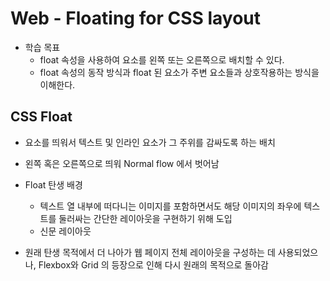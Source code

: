 # Web - Floating for CSS layout
- 학습 목표
	- float  속성을 사용하여 요소를 왼쪽 또는 오른쪽으로 배치할 수 있다.
	- float 속성의 동작 방식과 float 된 요소가 주변 요소들과 상호작용하는 방식을 이해한다.

## CSS Float
- 요소를 띄워서 텍스트 및 인라인 요소가 그 주위를 감싸도록 하는 배치
- 왼쪽 혹은 오른쪽으로 띄워 Normal flow 에서 벗어남
- Float 탄생 배경
	- 텍스트 열 내부에 떠다니는 이미지를 포함하면서도 해당 이미지의 좌우에 텍스트를 둘러싸는 간단한 레이아웃을 구현하기 위해 도입
	- 신문 레이아웃

- 원래 탄생 목적에서 더 나아가 웹 페이지 전체 레이아웃을 구성하는 데 사용되었으나, Flexbox와 Grid 의 등장으로 인해 다시 원래의 목적으로 돌아감